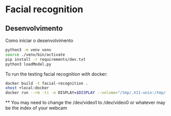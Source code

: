 # Facial recognition

## Desenvolvimento

Como iniciar o desenvolvimento

```bash
python3 -m venv venv
source ./venv/bin/activate
pip install -r requirements/dev.txt
python3 loadModel.py
```

To run the testing facial recognition with docker:
```bash
docker build -t facial-recognition .
xhost +local:docker
docker run --rm -ti -e DISPLAY=$DISPLAY --volume="/tmp/.X11-unix:/tmp/.X11-unix:rw" --device="/dev/video1:/dev/video1" facial-recognition 
```
** You may need to change the /dev/video1 to /dev/video0 or whatever may be the index of your webcam